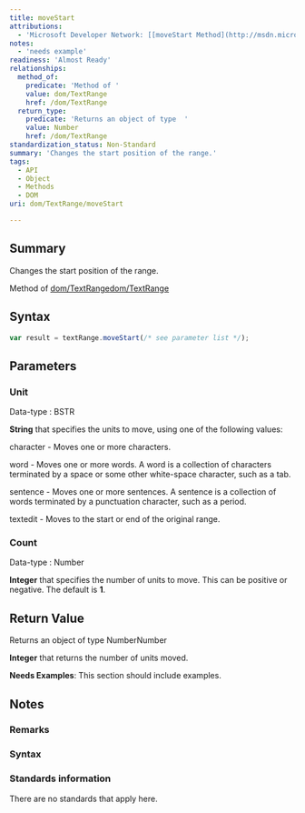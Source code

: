 ```yaml
---
title: moveStart
attributions:
  - 'Microsoft Developer Network: [[moveStart Method](http://msdn.microsoft.com/en-us/library/ie/ms536623(v=vs.85).aspx) Article]'
notes:
  - 'needs example'
readiness: 'Almost Ready'
relationships:
  method_of:
    predicate: 'Method of '
    value: dom/TextRange
    href: /dom/TextRange
  return_type:
    predicate: 'Returns an object of type  '
    value: Number
    href: /dom/TextRange
standardization_status: Non-Standard
summary: 'Changes the start position of the range.'
tags:
  - API
  - Object
  - Methods
  - DOM
uri: dom/TextRange/moveStart

---
```

## <span>Summary</span>

Changes the start position of the range.

Method of [dom/TextRange](/dom/TextRange)[dom/TextRange](/dom/TextRange)

## <span>Syntax</span>

``` js
var result = textRange.moveStart(/* see parameter list */);
```

## <span>Parameters</span>

### <span>Unit</span>

 Data-type
:   BSTR

**String** that specifies the units to move, using one of the following values:

character - Moves one or more characters.

word - Moves one or more words. A word is a collection of characters terminated by a space or some other white-space character, such as a tab.

sentence - Moves one or more sentences. A sentence is a collection of words terminated by a punctuation character, such as a period.

textedit - Moves to the start or end of the original range.

### <span>Count</span>

 Data-type
:   Number

**Integer** that specifies the number of units to move. This can be positive or negative. The default is **1**.

## <span>Return Value</span>

Returns an object of type NumberNumber

**Integer** that returns the number of units moved.

**Needs Examples**: This section should include examples.

## <span>Notes</span>

### <span>Remarks</span>

### <span>Syntax</span>

### <span>Standards information</span>

There are no standards that apply here.